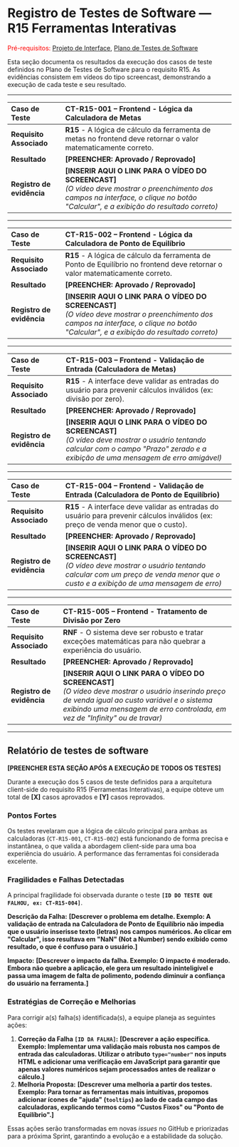 # Registro de Testes de Software — R15 Ferramentas Interativas

<span style="color:red">Pré-requisitos: <a href="3-Projeto de Interface.md"> Projeto de Interface</a></span>, <a href="6-Plano de Testes de Software.md"> Plano de Testes de Software</a>

Esta seção documenta os resultados da execução dos casos de teste definidos no Plano de Testes de Software para o requisito R15. As evidências consistem em vídeos do tipo screencast, demonstrando a execução de cada teste e seu resultado.

---

| **Caso de Teste** | **CT-R15-001 – Frontend - Lógica da Calculadora de Metas** |
| :--- | :--- |
| **Requisito Associado** | **R15** - A lógica de cálculo da ferramenta de metas no frontend deve retornar o valor matematicamente correto. |
| **Resultado** | **[PREENCHER: Aprovado / Reprovado]** |
| **Registro de evidência** | **[INSERIR AQUI O LINK PARA O VÍDEO DO SCREENCAST]** <br> *(O vídeo deve mostrar o preenchimento dos campos na interface, o clique no botão "Calcular", e a exibição do resultado correto)* |

---

| **Caso de Teste** | **CT-R15-002 – Frontend - Lógica da Calculadora de Ponto de Equilíbrio** |
| :--- | :--- |
| **Requisito Associado** | **R15** - A lógica de cálculo da ferramenta de Ponto de Equilíbrio no frontend deve retornar o valor matematicamente correto. |
| **Resultado** | **[PREENCHER: Aprovado / Reprovado]** |
| **Registro de evidência** | **[INSERIR AQUI O LINK PARA O VÍDEO DO SCREENCAST]** <br> *(O vídeo deve mostrar o preenchimento dos campos na interface, o clique no botão "Calcular", e a exibição do resultado correto)* |

---

| **Caso de Teste** | **CT-R15-003 – Frontend - Validação de Entrada (Calculadora de Metas)** |
| :--- | :--- |
| **Requisito Associado** | **R15** - A interface deve validar as entradas do usuário para prevenir cálculos inválidos (ex: divisão por zero). |
| **Resultado** | **[PREENCHER: Aprovado / Reprovado]** |
| **Registro de evidência** | **[INSERIR AQUI O LINK PARA O VÍDEO DO SCREENCAST]** <br> *(O vídeo deve mostrar o usuário tentando calcular com o campo "Prazo" zerado e a exibição de uma mensagem de erro amigável)* |

---

| **Caso de Teste** | **CT-R15-004 – Frontend - Validação de Entrada (Calculadora de Ponto de Equilíbrio)** |
| :--- | :--- |
| **Requisito Associado** | **R15** - A interface deve validar as entradas do usuário para prevenir cálculos inválidos (ex: preço de venda menor que o custo). |
| **Resultado** | **[PREENCHER: Aprovado / Reprovado]** |
| **Registro de evidência** | **[INSERIR AQUI O LINK PARA O VÍDEO DO SCREENCAST]** <br> *(O vídeo deve mostrar o usuário tentando calcular com um preço de venda menor que o custo e a exibição de uma mensagem de erro)* |

---

| **Caso de Teste** | **CT-R15-005 – Frontend - Tratamento de Divisão por Zero** |
| :--- | :--- |
| **Requisito Associado** | **RNF** - O sistema deve ser robusto e tratar exceções matemáticas para não quebrar a experiência do usuário. |
| **Resultado** | **[PREENCHER: Aprovado / Reprovado]** |
| **Registro de evidência** | **[INSERIR AQUI O LINK PARA O VÍDEO DO SCREENCAST]** <br> *(O vídeo deve mostrar o usuário inserindo preço de venda igual ao custo variável e o sistema exibindo uma mensagem de erro controlada, em vez de "Infinity" ou de travar)* |

---

## Relatório de testes de software

**[PREENCHER ESTA SEÇÃO APÓS A EXECUÇÃO DE TODOS OS TESTES]**

Durante a execução dos 5 casos de teste definidos para a arquitetura client-side do requisito R15 (Ferramentas Interativas), a equipe obteve um total de **[X]** casos aprovados e **[Y]** casos reprovados.

### Pontos Fortes
Os testes revelaram que a lógica de cálculo principal para ambas as calculadoras (`CT-R15-001`, `CT-R15-002`) está funcionando de forma precisa e instantânea, o que valida a abordagem client-side para uma boa experiência do usuário. A performance das ferramentas foi considerada excelente.

### Fragilidades e Falhas Detectadas
A principal fragilidade foi observada durante o teste **`[ID DO TESTE QUE FALHOU, ex: CT-R15-004]`**.

**Descrição da Falha:** **[Descrever o problema em detalhe. Exemplo: A validação de entrada na Calculadora de Ponto de Equilíbrio não impedia que o usuário inserisse texto (letras) nos campos numéricos. Ao clicar em "Calcular", isso resultava em "NaN" (Not a Number) sendo exibido como resultado, o que é confuso para o usuário.]**

**Impacto:** **[Descrever o impacto da falha. Exemplo: O impacto é moderado. Embora não quebre a aplicação, ele gera um resultado ininteligível e passa uma imagem de falta de polimento, podendo diminuir a confiança do usuário na ferramenta.]**

### Estratégias de Correção e Melhorias
Para corrigir a(s) falha(s) identificada(s), a equipe planeja as seguintes ações:

1.  **Correção da Falha `[ID DA FALHA]`:** **[Descrever a ação específica. Exemplo: Implementar uma validação mais robusta nos campos de entrada das calculadoras. Utilizar o atributo `type="number"` nos inputs HTML e adicionar uma verificação em JavaScript para garantir que apenas valores numéricos sejam processados antes de realizar o cálculo.]**
2.  **Melhoria Proposta:** **[Descrever uma melhoria a partir dos testes. Exemplo: Para tornar as ferramentas mais intuitivas, propomos adicionar ícones de "ajuda" (`tooltips`) ao lado de cada campo das calculadoras, explicando termos como "Custos Fixos" ou "Ponto de Equilíbrio".]**

Essas ações serão transformadas em novas *issues* no GitHub e priorizadas para a próxima Sprint, garantindo a evolução e a estabilidade da solução.